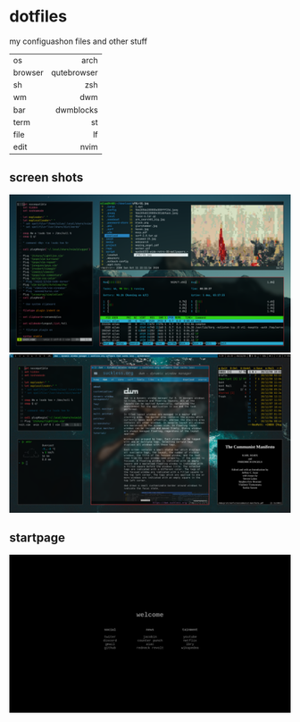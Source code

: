 # dotfiles
my configuashon files and other stuff

|                |              |
| :------------- | -----------: |
| os | arch |
| browser | qutebrowser |
| sh | zsh |
| wm | dwm |
| bar| dwmblocks |
| term | st |
| file | lf |
| edit | nvim |

## screen shots
![screenshot](https://raw.githubusercontent.com/silasanderson/dotfiles/master/download/screenshot.png)
![screenshot](https://raw.githubusercontent.com/silasanderson/dotfiles/master/download/screenshot3.png)

## startpage
![screenshot](https://raw.githubusercontent.com/silasanderson/dotfiles/master/download/startpage.png)
